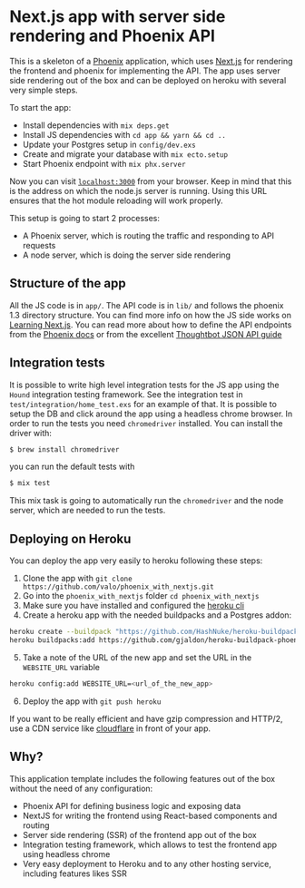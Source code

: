 # Next.js app with server side rendering and Phoenix API

This is a skeleton of a [Phoenix](http://phoenixframework.org) application, which uses
[Next.js](https://zeit.co/blog/next3) for rendering the frontend and phoenix for
implementing the API. The app uses server side rendering out of the box and can be
deployed on heroku with several very simple steps.

To start the app:

  * Install dependencies with `mix deps.get`
  * Install JS dependencies with `cd app && yarn && cd ..`
  * Update your Postgres setup in `config/dev.exs`
  * Create and migrate your database with `mix ecto.setup`
  * Start Phoenix endpoint with `mix phx.server`

Now you can visit [`localhost:3000`](http://localhost:3000) from your browser. Keep in
mind that this is the address on which the node.js server is running. Using this URL
ensures that the hot module reloading will work properly.

This setup is going to start 2 processes:
  * A Phoenix server, which is routing the traffic and responding to API requests
  * A node server, which is doing the server side rendering

## Structure of the app

All the JS code is in `app/`. The API code is in `lib/` and follows the phoenix 1.3
directory structure. You can find more info on how the JS side works on [Learning Next.js](https://learnnextjs.com). You can read more about how to define the API
endpoints from the [Phoenix docs](https://hexdocs.pm/phoenix/overview.html) or from the excellent [Thoughtbot JSON API guide](https://robots.thoughtbot.com/building-a-phoenix-json-api)

## Integration tests

It is possible to write high level integration tests for the JS app using the `Hound`
integration testing framework. See the integration test in `test/integration/home_test.exs`
for an example of that. It is possible to setup the DB and click around the app using
a headless chrome browser. In order to run the tests you need `chromedriver` installed.
You can install the driver with:

```bash
$ brew install chromedriver
```

you can run the default tests with

```bash
$ mix test
```

This mix task is going to automatically run the `chromedriver` and the node server,
which are needed to run the tests.

## Deploying on Heroku

You can deploy the app very easily to heroku following these steps:

1. Clone the app with `git clone https://github.com/valo/phoenix_with_nextjs.git`
2. Go into the `phoenix_with_nextjs` folder `cd phoenix_with_nextjs`
3. Make sure you have installed and configured the [heroku cli](https://devcenter.heroku.com/articles/heroku-cli)
4. Create a heroku app with the needed buildpacks and a Postgres addon:

```bash
heroku create --buildpack "https://github.com/HashNuke/heroku-buildpack-elixir.git" --addons heroku-postgresql
heroku buildpacks:add https://github.com/gjaldon/heroku-buildpack-phoenix-static.git
```
5. Take a note of the URL of the new app and set the URL in the `WEBSITE_URL` variable

```bash
heroku config:add WEBSITE_URL=<url_of_the_new_app>
```

6. Deploy the app with `git push heroku`

If you want to be really efficient and have gzip compression and HTTP/2, use a CDN service
like [cloudflare](https://www.cloudflare.com) in front of your app.

## Why?

This application template includes the following features out of the box without the need of any configuration:

* Phoenix API for defining business logic and exposing data
* NextJS for writing the frontend using React-based components and routing
* Server side rendering (SSR) of the frontend app out of the box
* Integration testing framework, which allows to test the frontend app using headless chrome
* Very easy deployment to Heroku and to any other hosting service, including features likes SSR
